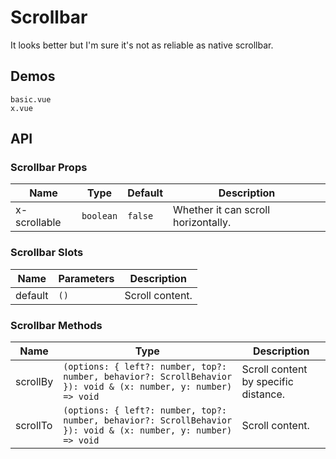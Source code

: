 # Scrollbar

It looks better but I'm sure it's not as reliable as native scrollbar.

## Demos

```demo
basic.vue
x.vue
```

## API

### Scrollbar Props

| Name         | Type      | Default | Description                         |
| ------------ | --------- | ------- | ----------------------------------- |
| x-scrollable | `boolean` | `false` | Whether it can scroll horizontally. |

### Scrollbar Slots

| Name    | Parameters | Description     |
| ------- | ---------- | --------------- |
| default | `()`       | Scroll content. |

### Scrollbar Methods

| Name | Type | Description |
| --- | --- | --- |
| scrollBy | `(options: { left?: number, top?: number, behavior?: ScrollBehavior }): void & (x: number, y: number) => void` | Scroll content by specific distance. |
| scrollTo | `(options: { left?: number, top?: number, behavior?: ScrollBehavior }): void & (x: number, y: number) => void` | Scroll content. |
